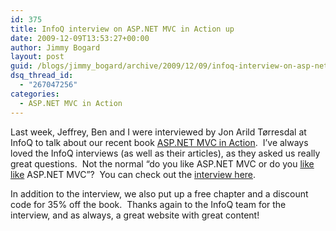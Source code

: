 ```yaml
---
id: 375
title: InfoQ interview on ASP.NET MVC in Action up
date: 2009-12-09T13:53:27+00:00
author: Jimmy Bogard
layout: post
guid: /blogs/jimmy_bogard/archive/2009/12/09/infoq-interview-on-asp-net-mvc-in-action-up.aspx
dsq_thread_id:
  - "267047256"
categories:
  - ASP.NET MVC in Action
---
```

Last week, Jeffrey, Ben and I were interviewed by Jon Arild Tørresdal at InfoQ to talk about our recent book [ASP.NET MVC in Action](http://manning.com/palermo/).&#160; I’ve always loved the InfoQ interviews (as well as their articles), as they asked us really great questions.&#160; Not the normal “do you like ASP.NET MVC or do you <u>like like</u> ASP.NET MVC”?&#160; You can check out the [interview here](http://www.infoq.com/articles/aspnet-mvc-in-action).

In addition to the interview, we also put up a free chapter and a discount code for 35% off the book.&#160; Thanks again to the InfoQ team for the interview, and as always, a great website with great content!